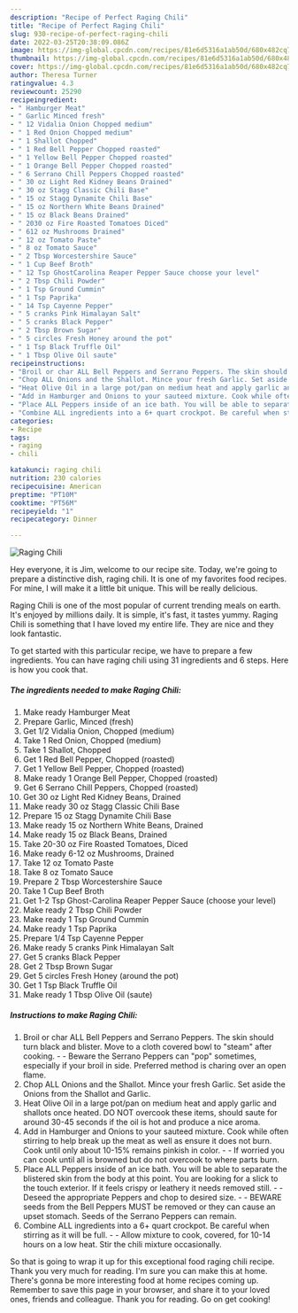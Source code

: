 ```yaml
---
description: "Recipe of Perfect Raging Chili"
title: "Recipe of Perfect Raging Chili"
slug: 930-recipe-of-perfect-raging-chili
date: 2022-03-25T20:38:09.086Z
image: https://img-global.cpcdn.com/recipes/81e6d5316a1ab50d/680x482cq70/raging-chili-recipe-main-photo.jpg
thumbnail: https://img-global.cpcdn.com/recipes/81e6d5316a1ab50d/680x482cq70/raging-chili-recipe-main-photo.jpg
cover: https://img-global.cpcdn.com/recipes/81e6d5316a1ab50d/680x482cq70/raging-chili-recipe-main-photo.jpg
author: Theresa Turner
ratingvalue: 4.3
reviewcount: 25290
recipeingredient:
- " Hamburger Meat"
- " Garlic Minced fresh"
- " 12 Vidalia Onion Chopped medium"
- " 1 Red Onion Chopped medium"
- " 1 Shallot Chopped"
- " 1 Red Bell Pepper Chopped roasted"
- " 1 Yellow Bell Pepper Chopped roasted"
- " 1 Orange Bell Pepper Chopped roasted"
- " 6 Serrano Chill Peppers Chopped roasted"
- " 30 oz Light Red Kidney Beans Drained"
- " 30 oz Stagg Classic Chili Base"
- " 15 oz Stagg Dynamite Chili Base"
- " 15 oz Northern White Beans Drained"
- " 15 oz Black Beans Drained"
- " 2030 oz Fire Roasted Tomatoes Diced"
- " 612 oz Mushrooms Drained"
- " 12 oz Tomato Paste"
- " 8 oz Tomato Sauce"
- " 2 Tbsp Worcestershire Sauce"
- " 1 Cup Beef Broth"
- " 12 Tsp GhostCarolina Reaper Pepper Sauce choose your level"
- " 2 Tbsp Chili Powder"
- " 1 Tsp Ground Cummin"
- " 1 Tsp Paprika"
- " 14 Tsp Cayenne Pepper"
- " 5 cranks Pink Himalayan Salt"
- " 5 cranks Black Pepper"
- " 2 Tbsp Brown Sugar"
- " 5 circles Fresh Honey around the pot"
- " 1 Tsp Black Truffle Oil"
- " 1 Tbsp Olive Oil saute"
recipeinstructions:
- "Broil or char ALL Bell Peppers and Serrano Peppers. The skin should turn black and blister. Move to a cloth covered bowl to &#34;steam&#34; after cooking.   Beware the Serrano Peppers can &#34;pop&#34; sometimes, especially if your broil in side. Preferred method is charing over an open flame."
- "Chop ALL Onions and the Shallot. Mince your fresh Garlic. Set aside the Onions from the Shallot and Garlic."
- "Heat Olive Oil in a large pot/pan on medium heat and apply garlic and shallots once heated. DO NOT overcook these items, should saute for around 30-45 seconds if the oil is hot and produce a nice aroma."
- "Add in Hamburger and Onions to your sauteed mixture. Cook while often stirring to help break up the meat as well as ensure it does not burn. Cook until only about 10-15% remains pinkish in color.   If worried you can cook until all is browned but do not overcook to where parts burn."
- "Place ALL Peppers inside of an ice bath. You will be able to separate the blistered skin from the body at this point. You are looking for a slick to the touch exterior. If it feels crispy or leathery it needs removed still.   Deseed the appropriate Peppers and chop to desired size.   BEWARE seeds from the Bell Peppers MUST be removed or they can cause an upset stomach. Seeds of the Serrano Peppers can remain."
- "Combine ALL ingredients into a 6+ quart crockpot. Be careful when stirring as it will be full.   Allow mixture to cook, covered, for 10-14 hours on a low heat. Stir the chili mixture occasionally."
categories:
- Recipe
tags:
- raging
- chili

katakunci: raging chili 
nutrition: 230 calories
recipecuisine: American
preptime: "PT10M"
cooktime: "PT56M"
recipeyield: "1"
recipecategory: Dinner

---
```



![Raging Chili](https://img-global.cpcdn.com/recipes/81e6d5316a1ab50d/680x482cq70/raging-chili-recipe-main-photo.jpg)

Hey everyone, it is Jim, welcome to our recipe site. Today, we're going to prepare a distinctive dish, raging chili. It is one of my favorites food recipes. For mine, I will make it a little bit unique. This will be really delicious.



Raging Chili is one of the most popular of current trending meals on earth. It's enjoyed by millions daily. It is simple, it's fast, it tastes yummy. Raging Chili is something that I have loved my entire life. They are nice and they look fantastic.


To get started with this particular recipe, we have to prepare a few ingredients. You can have raging chili using 31 ingredients and 6 steps. Here is how you cook that.

<!--inarticleads1-->

##### The ingredients needed to make Raging Chili:

1. Make ready  Hamburger Meat
1. Prepare  Garlic, Minced (fresh)
1. Get  1/2 Vidalia Onion, Chopped (medium)
1. Take  1 Red Onion, Chopped (medium)
1. Take  1 Shallot, Chopped
1. Get  1 Red Bell Pepper, Chopped (roasted)
1. Get  1 Yellow Bell Pepper, Chopped (roasted)
1. Make ready  1 Orange Bell Pepper, Chopped (roasted)
1. Get  6 Serrano Chill Peppers, Chopped (roasted)
1. Get  30 oz Light Red Kidney Beans, Drained
1. Make ready  30 oz Stagg Classic Chili Base
1. Prepare  15 oz Stagg Dynamite Chili Base
1. Make ready  15 oz Northern White Beans, Drained
1. Make ready  15 oz Black Beans, Drained
1. Take  20-30 oz Fire Roasted Tomatoes, Diced
1. Make ready  6-12 oz Mushrooms, Drained
1. Take  12 oz Tomato Paste
1. Take  8 oz Tomato Sauce
1. Prepare  2 Tbsp Worcestershire Sauce
1. Take  1 Cup Beef Broth
1. Get  1-2 Tsp Ghost-Carolina Reaper Pepper Sauce (choose your level)
1. Make ready  2 Tbsp Chili Powder
1. Make ready  1 Tsp Ground Cummin
1. Make ready  1 Tsp Paprika
1. Prepare  1/4 Tsp Cayenne Pepper
1. Make ready  5 cranks Pink Himalayan Salt
1. Get  5 cranks Black Pepper
1. Get  2 Tbsp Brown Sugar
1. Get  5 circles Fresh Honey (around the pot)
1. Get  1 Tsp Black Truffle Oil
1. Make ready  1 Tbsp Olive Oil (saute)




<!--inarticleads2-->

##### Instructions to make Raging Chili:

1. Broil or char ALL Bell Peppers and Serrano Peppers. The skin should turn black and blister. Move to a cloth covered bowl to &#34;steam&#34; after cooking.  -  - Beware the Serrano Peppers can &#34;pop&#34; sometimes, especially if your broil in side. Preferred method is charing over an open flame.
1. Chop ALL Onions and the Shallot. Mince your fresh Garlic. Set aside the Onions from the Shallot and Garlic.
1. Heat Olive Oil in a large pot/pan on medium heat and apply garlic and shallots once heated. DO NOT overcook these items, should saute for around 30-45 seconds if the oil is hot and produce a nice aroma.
1. Add in Hamburger and Onions to your sauteed mixture. Cook while often stirring to help break up the meat as well as ensure it does not burn. Cook until only about 10-15% remains pinkish in color.  -  - If worried you can cook until all is browned but do not overcook to where parts burn.
1. Place ALL Peppers inside of an ice bath. You will be able to separate the blistered skin from the body at this point. You are looking for a slick to the touch exterior. If it feels crispy or leathery it needs removed still.  -  - Deseed the appropriate Peppers and chop to desired size.  -  - BEWARE seeds from the Bell Peppers MUST be removed or they can cause an upset stomach. Seeds of the Serrano Peppers can remain.
1. Combine ALL ingredients into a 6+ quart crockpot. Be careful when stirring as it will be full.  -  - Allow mixture to cook, covered, for 10-14 hours on a low heat. Stir the chili mixture occasionally.




So that is going to wrap it up for this exceptional food raging chili recipe. Thank you very much for reading. I'm sure you can make this at home. There's gonna be more interesting food at home recipes coming up. Remember to save this page in your browser, and share it to your loved ones, friends and colleague. Thank you for reading. Go on get cooking!
